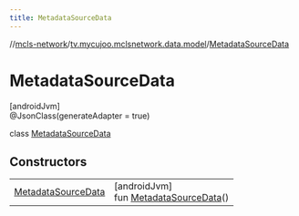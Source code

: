 ```yaml
---
title: MetadataSourceData
---
```

//[mcls-network](../../../index.html)/[tv.mycujoo.mclsnetwork.data.model](../index.html)/[MetadataSourceData](index.html)



# MetadataSourceData



[androidJvm]\
@JsonClass(generateAdapter = true)



class [MetadataSourceData](index.html)



## Constructors


| | |
|---|---|
| [MetadataSourceData](-metadata-source-data.html) | [androidJvm]<br>fun [MetadataSourceData](-metadata-source-data.html)() |

